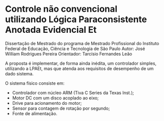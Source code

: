 # Controle não convencional utilizando Lógica Paraconsistente Anotada Evidencial Et

Dissertação de Mestrado do programa de Mestrado Profissional do Instituto Federal de Educação, Ciência e Tecnologia de São Paulo
Autor: José William Rodrigues Pereira
Orientador: Tarcísio Fernandes Leão

A proposta é implementar, de forma ainda inédita, um controlador simples, utilizando a LPAEt, mas que atenda aos requisitos de desempenho de um dado sistema.

O sistema físico consiste em:
 - Controlador com núcleo ARM (Tiva C Series da Texas Inst.);
 - Motor DC com um disco acoplado ao eixo;
 - Drive para acionamento do motor;
 - Sensor para contagem de rotação por segundo;
 - Fonte de alimentação.

